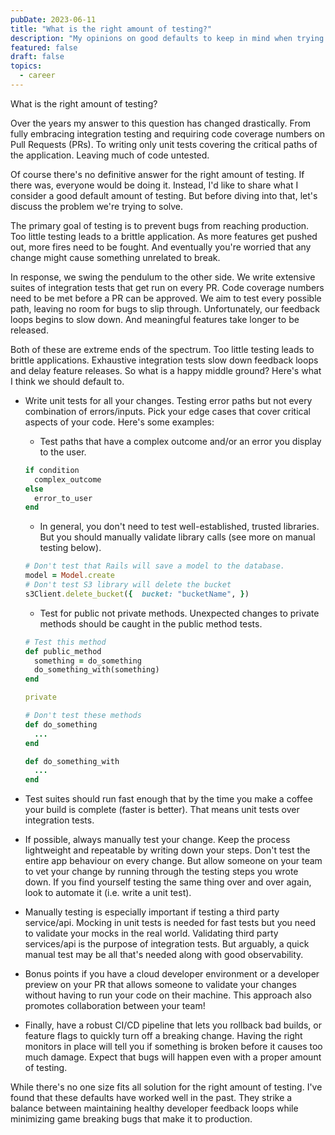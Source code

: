 ```yaml
---
pubDate: 2023-06-11
title: "What is the right amount of testing?"
description: "My opinions on good defaults to keep in mind when trying to understand the right amount of testing"
featured: false
draft: false
topics:
  - career
---
```


What is the right amount of testing?

Over the years my answer to this question has changed drastically. From fully embracing integration testing and requiring code coverage numbers on Pull Requests (PRs). To writing only unit tests covering the critical paths of the application. Leaving much of code untested.

Of course there's no definitive answer for the right amount of testing. If there was, everyone would be doing it. Instead, I'd like to share what I consider a good default amount of testing. But before diving into that, let's discuss the problem we're trying to solve.

The primary goal of testing is to prevent bugs from reaching production. Too little testing leads to a brittle application. As more features get pushed out, more fires need to be fought. And eventually you're worried that any change might cause something unrelated to break.

In response, we swing the pendulum to the other side. We write extensive suites of integration tests that get run on every PR. Code coverage numbers need to be met before a PR can be approved. We aim to test every possible path, leaving no room for bugs to slip through. Unfortunately, our feedback loops begins to slow down. And meaningful features take longer to be released.

Both of these are extreme ends of the spectrum. Too little testing leads to brittle applications. Exhaustive integration tests slow down feedback loops and delay feature releases. So what is a happy middle ground? Here's what I think we should default to.

- Write unit tests for all your changes. Testing error paths but not every combination of errors/inputs. Pick your edge cases that cover critical aspects of your code. Here's some examples:
  - Test paths that have a complex outcome and/or an error you display to the user.
  ```ruby
  if condition
    complex_outcome
  else
    error_to_user
  end
  ```
  - In general, you don't need to test well-established, trusted libraries. But you should manually validate library calls (see more on manual testing below).
  ```ruby
  # Don't test that Rails will save a model to the database.
  model = Model.create
  # Don't test S3 library will delete the bucket
  s3Client.delete_bucket({  bucket: "bucketName", })
  ```
  - Test for public not private methods. Unexpected changes to private methods should be caught in the public method tests.
  ```ruby
  # Test this method
  def public_method
    something = do_something
    do_something_with(something)
  end

  private

  # Don't test these methods
  def do_something
    ...
  end

  def do_something_with
    ...
  end
  ```

- Test suites should run fast enough that by the time you make a coffee your build is complete (faster is better). That means unit tests over integration tests.

- If possible, always manually test your change. Keep the process lightweight and repeatable by writing down your steps. Don't test the entire app behaviour on every change. But allow someone on your team to vet your change by running through the testing steps you wrote down. If you find yourself testing the same thing over and over again, look to automate it (i.e. write a unit test).

- Manually testing is especially important if testing a third party service/api. Mocking in unit tests is needed for fast tests but you need to validate your mocks in the real world. Validating third party services/api is the purpose of integration tests. But arguably, a quick manual test may be all that's needed along with good observability.

- Bonus points if you have a cloud developer environment or a developer preview on your PR that allows someone to validate your changes without having to run your code on their machine. This approach also promotes collaboration between your team!

- Finally, have a robust CI/CD pipeline that lets you rollback bad builds, or feature flags to quickly turn off a breaking change. Having the right monitors in place will tell you if something is broken before it causes too much damage. Expect that bugs will happen even with a proper amount of testing.

While there's no one size fits all solution for the right amount of testing. I've found that these defaults have worked well in the past. They strike a balance between maintaining healthy developer feedback loops while minimizing game breaking bugs that make it to production.